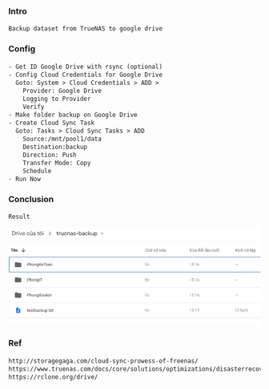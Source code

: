 
### Intro
    Backup dataset from TrueNAS to google drive

### Config
    - Get ID Google Drive with rsync (optional)
    - Config Cloud Credentials for Google Drive
      Goto: System > Cloud Credentials > ADD >
        Provider: Google Drive
        Logging to Provider
        Verify
    - Make folder backup on Google Drive
    - Create Cloud Sync Task
      Goto: Tasks > Cloud Sync Tasks > ADD
        Source:/mnt/pool1/data
        Destination:backup
        Direction: Push
        Transfer Mode: Copy
        Schedule
    - Run Now
    
### Conclusion
    Result
   <p align="center"><img src="https://github.com/hieunt84/play-truenas/blob/master/images/result-backup-to-googledriver.PNG" /></p>

### Ref
    http://storagegaga.com/cloud-sync-prowess-of-freenas/
    https://www.truenas.com/docs/core/solutions/optimizations/disasterrecovery/
    https://rclone.org/drive/
   